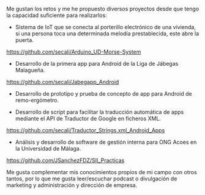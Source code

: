 Me gustan los retos y me he propuesto diversos proyectos desde que tengo la capacidad suficiente para realizarlos:

- Sistema de IoT que se conecta al porterillo electrónico de una vivienda, si una persona toca una determinada melodía prestablecida, este abre la puerta.

https://github.com/secali/Arduino_UD-Morse-System

- Desarrollo de la primera app para Android de la Liga de Jábegas Malagueña.

https://github.com/secali/Jabegapp_Android

- Desarrollo de prototipo y prueba de concepto de app para Android de remo-ergómetro.

- Desarrollo de script para facilitar la traducción automática de apps mediante el API de Traductor de Google en ficheros XML.

https://github.com/secali/Traductor_Strings.xml_Android_Apps

- Análisis y desarrollo de software de gestión interna para ONG Acoes en la Universidad de Málaga.

https://github.com/JSanchezFDZ/SII_Practicas

Me gusta complementar mis conocimientos propios de mi campo con otros tantos, por lo que me gusta leer/escuchar podcast o divulgación de marketing y administración y dirección de empresa.
